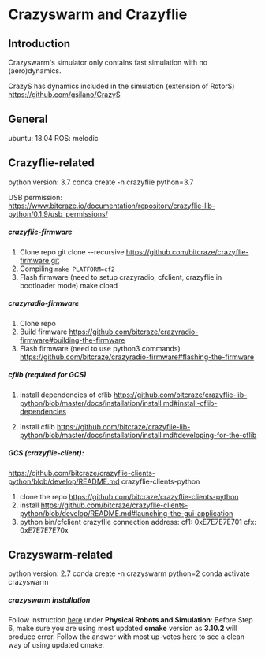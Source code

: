 # Crazyswarm and Crazyflie

## Introduction

Crazyswarm's simulator only contains fast simulation with no (aero)dynamics.

CrazyS has dynamics included in the simulation (extension of RotorS) https://github.com/gsilano/CrazyS

## General
ubuntu: 18.04
ROS: melodic

## Crazyflie-related
python version: 3.7
conda create -n crazyflie python=3.7

USB permission:
https://www.bitcraze.io/documentation/repository/crazyflie-lib-python/0.1.9/usb_permissions/

##### crazyflie-firmware
1. Clone repo git clone --recursive https://github.com/bitcraze/crazyflie-firmware.git
2. Compiling `make PLATFORM=cf2`
3. Flash firmware (need to setup crazyradio, cfclient, crazyflie in bootloader mode) make cload


##### crazyradio-firmware
1. Clone repo
2. Build firmware https://github.com/bitcraze/crazyradio-firmware#building-the-firmware
3. Flash firmware (need to use python3 commands) https://github.com/bitcraze/crazyradio-firmware#flashing-the-firmware


##### cflib (required for GCS)
1. install dependencies of cflib https://github.com/bitcraze/crazyflie-lib-python/blob/master/docs/installation/install.md#install-cflib-dependencies

2. install cflib https://github.com/bitcraze/crazyflie-lib-python/blob/master/docs/installation/install.md#developing-for-the-cflib

##### GCS (crazyflie-client): 
https://github.com/bitcraze/crazyflie-clients-python/blob/develop/README.md
crazyflie-clients-python
1. clone the repo https://github.com/bitcraze/crazyflie-clients-python
2. install https://github.com/bitcraze/crazyflie-clients-python/blob/develop/README.md#launching-the-gui-application
3. python bin/cfclient
crazyflie connection address:
cf1: 0xE7E7E7E701
cfx: 0xE7E7E7E70x

## Crazyswarm-related
python version: 2.7
conda create -n crazyswarm python=2
conda activate crazyswarm

##### crazyswarm installation
Follow instruction [here](https://crazyswarm.readthedocs.io/en/latest/installation.html) under **Physical Robots and Simulation**: 
Before Step 6, make sure you are using most updated **cmake** version as **3.10.2** will produce error.
Follow the answer with most up-votes [here](https://answers.ros.org/question/293119/how-can-i-updateremove-cmake-without-partially-deleting-my-ros-distribution/) to see a clean way of using updated cmake.